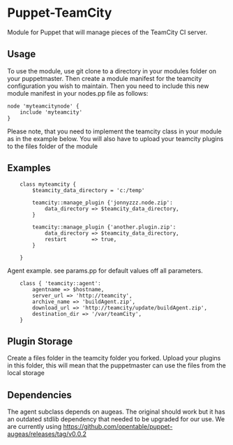 Puppet-TeamCity
==

Module for Puppet that will manage pieces of the TeamCity CI server. 

Usage
--

To use the module, use git clone to a directory in your modules folder on your puppetmaster. Then create a module manifest for the teamcity configuration you wish to maintain. Then you need to include this new module manifest in your nodes.pp file as follows:

    node 'myteamcitynode' {
        include 'myteamcity'
    }
    
Please note, that you need to implement the teamcity class in your module as in the example below. You will also have to upload your teamcity plugins to the files folder of the module

Examples
--  

```
    class myteamcity {
        $teamcity_data_directory = 'c:/temp'

        teamcity::manage_plugin {'jonnyzzz.node.zip':
            data_directory => $teamcity_data_directory,
        }

        teamcity::manage_plugin {'another.plugin.zip':
            data_directory => $teamcity_data_directory,
            restart        => true,
        }

    }
```
Agent example. see params.pp for default values off all parameters.
    
```
    class { 'teamcity::agent':
        agentname => $hostname,
        server_url => 'http://teamcity',
        archive_name => 'buildAgent.zip',
        download_url => 'http://teamcity/update/buildAgent.zip',
        destination_dir => '/var/teamCity',
    }
```


Plugin Storage
--

Create a files folder in the teamcity folder you forked. Upload your plugins in this folder, this will mean that the puppetmaster can use the files from the local storage

Dependencies
--
The agent subclass depends on augeas. The original should work but it has an outdated stdlib dependency that needed to be upgraded for our use.
We are currently using https://github.com/opentable/puppet-augeas/releases/tag/v0.0.2

